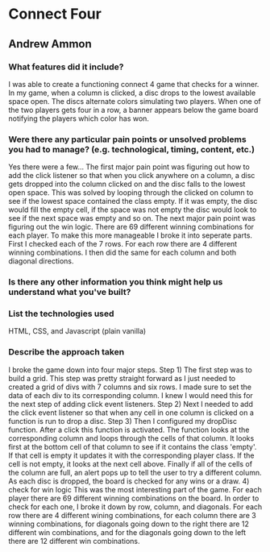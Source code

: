 # Connect Four
## Andrew Ammon

### What features did it include?
I was able to create a functioning connect 4 game that checks for a winner. In my game, when a column is clicked, a disc drops to the lowest available space open. The discs alternate colors simulating two players. When one of the two players gets four in a row, a banner appears below the game board notifying the players which color has won.

### Were there any particular pain points or unsolved problems you had to manage? (e.g. technological, timing, content, etc.)
Yes there were a few... The first major pain point was figuring out how to add the click listener so that when you click anywhere on a column, a disc gets dropped into the column clicked on and the disc falls to the lowest open space. This was solved by looping through the clicked on column to see if the lowest space contained the class empty. If it was empty, the disc would fill the empty cell, if the space was not empty the disc would look to see if the next space was empty and so on.
The next major pain point was figuring out the win logic. There are 69 different winning combinations for each player. To make this more manageable I broke it into seperate parts. First I checked each of the 7 rows. For each row there are 4 different winning combinations. I then did the same for each column and both diagonal directions.

### Is there any other information you think might help us understand what you've built?

### List the technologies used 
HTML, CSS, and Javascript (plain vanilla)

### Describe the approach taken
I broke the game down into four major steps.
Step 1)
The first step was to build a grid.  This step was pretty straight forward as I just needed to created a grid of divs with 7 columns and six rows.  I made sure to set the data of each div to its corresponding column.  I knew I would need this for the next step of adding click event listeners.
Step 2)
Next I needed to add the click event listener so that when any cell in one column is clicked on a function is run to drop a disc.
Step 3)
Then I configured my dropDisc function.  After a click this function is activated.  The function looks at the corresponding column and loops through the cells of that column.  It looks first at the bottom cell of that column to see if it contains the class 'empty'.  If that cell is empty it updates it with the corresponding player class.  If the cell is not empty, it looks at the next cell above.  Finally if all of the cells of the column are full, an alert pops up to tell the user to try a different column.  As each disc is dropped, the board is checked for any wins or a draw.
4) check for win logic
This was the most interesting part of the game.  For each player there are 69 different winning combinations on the board.  In order to check for each one, I broke it down by row, column, and diagonals.  For each row there are 4 different wining combinations, for each column there are 3 winning combinations, for diagonals going down to the right there are 12 different win combinations, and for the diagonals going down to the left there are 12 different win combinations.

